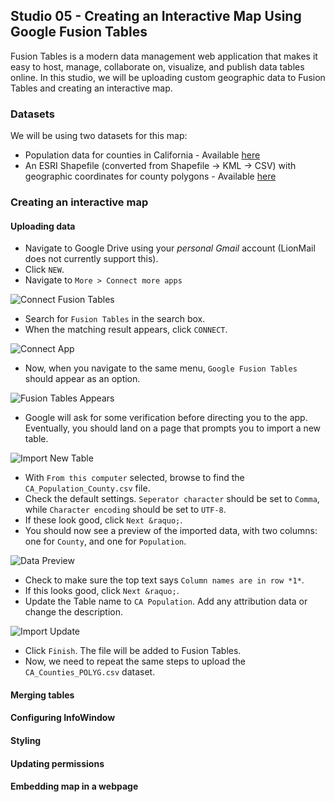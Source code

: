 ## Studio 05 - Creating an Interactive Map Using Google Fusion Tables 

Fusion Tables is a modern data management web application that makes it easy to host, manage, collaborate on, visualize, and publish data tables online. In this studio, we will be uploading custom geographic data to Fusion Tables and creating an interactive map. 

### Datasets

We will be using two datasets for this map:

* Population data for counties in California - Available [here](https://github.com/emilyfuhrman/datavis_design/blob/master/2017_Summer/Data/05/CA_Population_County.csv)
* An ESRI Shapefile (converted from Shapefile -> KML -> CSV) with geographic coordinates for county polygons - Available [here](https://github.com/emilyfuhrman/datavis_design/blob/master/2017_Summer/Data/04/CA_Counties_POLYG.csv)

### Creating an interactive map
#### Uploading data

* Navigate to Google Drive using your *personal Gmail* account (LionMail does not currently support this).
* Click `NEW`.
* Navigate to `More > Connect more apps`

![Connect Fusion Tables](https://github.com/emilyfuhrman/datavis_design/blob/master/2017_Summer/Studios/Images/05/01_Connect_Fusion_Tables.png)

* Search for `Fusion Tables` in the search box.
* When the matching result appears, click `CONNECT`. 

![Connect App](https://github.com/emilyfuhrman/datavis_design/blob/master/2017_Summer/Studios/Images/05/02_Connect_App.png)

* Now, when you navigate to the same menu, `Google Fusion Tables` should appear as an option. 

![Fusion Tables Appears](https://github.com/emilyfuhrman/datavis_design/blob/master/2017_Summer/Studios/Images/05/03_Fusion_Tables_Appears.png)

* Google will ask for some verification before directing you to the app. Eventually, you should land on a page that prompts you to import a new table.

![Import New Table](https://github.com/emilyfuhrman/datavis_design/blob/master/2017_Summer/Studios/Images/05/04_Import_New_Table.png)

* With `From this computer` selected, browse to find the `CA_Population_County.csv` file. 
* Check the default settings. `Seperator character` should be set to `Comma`, while `Character encoding` should be set to `UTF-8`.
* If these look good, click `Next &raquo;`.
* You should now see a preview of the imported data, with two columns: one for `County`, and one for `Population`. 

![Data Preview](https://github.com/emilyfuhrman/datavis_design/blob/master/2017_Summer/Studios/Images/05/05_Data_Preview.png)

* Check to make sure the top text says `Column names are in row *1*`. 
* If this looks good, click `Next &raquo;`.
* Update the Table name to `CA Population`. Add any attribution data or change the description.

![Import Update](https://github.com/emilyfuhrman/datavis_design/blob/master/2017_Summer/Studios/Images/05/06_Import_Update.png)

* Click `Finish`. The file will be added to Fusion Tables.
* Now, we need to repeat the same steps to upload the `CA_Counties_POLYG.csv` dataset.

#### Merging tables
#### Configuring InfoWindow
#### Styling
#### Updating permissions
#### Embedding map in a webpage